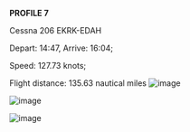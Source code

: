 **PROFILE 7**

Cessna 206 EKRK-EDAH

Depart: 14:47, Arrive: 16:04;

Speed: 127.73 knots;

Flight distance: 135.63 nautical miles
![image](https://github.com/user-attachments/assets/6b86bfa6-d075-4011-9acd-88cebadde0cf)

![image](https://github.com/user-attachments/assets/cd886e9a-7261-4eca-a05a-ddc7eb9e7e39)

![image](https://github.com/user-attachments/assets/fbab6738-13d8-4df1-8784-81915f66e667)

